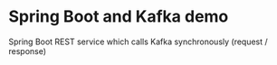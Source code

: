 # Spring Boot and Kafka demo

Spring Boot REST service which calls Kafka synchronously (request / response)